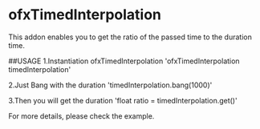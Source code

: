 # ofxTimedInterpolation

This addon enables you to get the ratio of the passed time to the duration time.  

##USAGE
1.Instantiation ofxTimedInterpolation
'ofxTimedInterpolation timedInterpolation'

2.Just Bang with the duration
'timedInterpolation.bang(1000)'

3.Then you will get the duration
'float ratio = timedInterpolation.get()'

For more details, please check the example.

